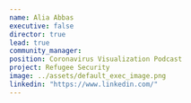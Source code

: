```yaml
---
name: Alia Abbas
executive: false
director: true
lead: true
community_manager: 
position: Coronavirus Visualization Podcast
project: Refugee Security
image: ../assets/default_exec_image.png
linkedin: "https://www.linkedin.com/"
---
```

